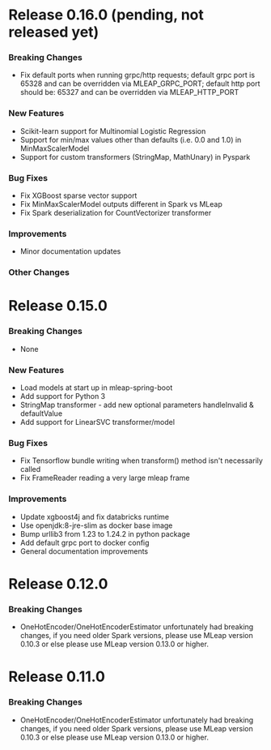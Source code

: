 # Release 0.16.0 (pending, not released yet)

### Breaking Changes
- Fix default ports when running grpc/http requests; default grpc port is 65328 and can be overridden via MLEAP_GRPC_PORT; default http port should be: 65327 and can be overridden via MLEAP_HTTP_PORT

### New Features
- Scikit-learn support for Multinomial Logistic Regression
- Support for min/max values other than defaults (i.e. 0.0 and 1.0) in MinMaxScalerModel
- Support for custom transformers (StringMap, MathUnary) in Pyspark

### Bug Fixes
- Fix XGBoost sparse vector support
- Fix MinMaxScalerModel outputs different in Spark vs MLeap
- Fix Spark deserialization for CountVectorizer transformer

### Improvements
- Minor documentation updates

### Other Changes

# Release 0.15.0

### Breaking Changes
- None

### New Features
- Load models at start up in mleap-spring-boot
- Add support for Python 3
- StringMap transformer - add new optional parameters handleInvalid & defaultValue
- Add support for LinearSVC transformer/model 

### Bug Fixes
- Fix Tensorflow bundle writing when transform() method isn't necessarily called 
- Fix FrameReader reading a very large mleap frame

### Improvements
- Update xgboost4j and fix databricks runtime
- Use openjdk:8-jre-slim as docker base image
- Bump urllib3 from 1.23 to 1.24.2 in python package
- Add default grpc port to docker config
- General documentation improvements

# Release 0.12.0

### Breaking Changes
- OneHotEncoder/OneHotEncoderEstimator unfortunately had breaking changes, if you need older Spark versions, please use MLeap version 0.10.3 or else please use MLeap version 0.13.0 or higher.

# Release 0.11.0

### Breaking Changes
- OneHotEncoder/OneHotEncoderEstimator unfortunately had breaking changes, if you need older Spark versions, please use MLeap version 0.10.3 or else please use MLeap version 0.13.0 or higher.

